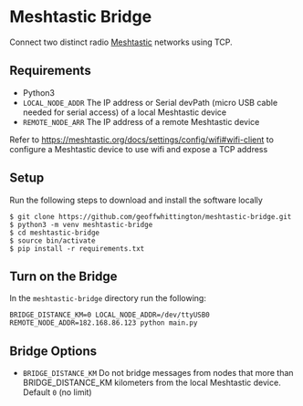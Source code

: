 # Meshtastic Bridge

Connect two distinct radio [Meshtastic](https://meshtastic.org) networks using TCP.

## Requirements

* Python3
* `LOCAL_NODE_ADDR` The IP address or Serial devPath (micro USB cable needed for serial access) of a local Meshtastic device
* `REMOTE_NODE_ARR` The IP address of a remote Meshtastic device

Refer to <https://meshtastic.org/docs/settings/config/wifi#wifi-client> to configure a Meshtastic device to use wifi and expose a TCP address

## Setup

Run the following steps to download and install the software locally

```
$ git clone https://github.com/geoffwhittington/meshtastic-bridge.git
$ python3 -m venv meshtastic-bridge
$ cd meshtastic-bridge
$ source bin/activate
$ pip install -r requirements.txt
```

## Turn on the Bridge

In the `meshtastic-bridge` directory run the following:

```
BRIDGE_DISTANCE_KM=0 LOCAL_NODE_ADDR=/dev/ttyUSB0 REMOTE_NODE_ADDR=182.168.86.123 python main.py
```

## Bridge Options

* `BRIDGE_DISTANCE_KM` Do not bridge messages from nodes that more than BRIDGE_DISTANCE_KM kilometers from the local Meshtastic device. Default `0` (no limit)
